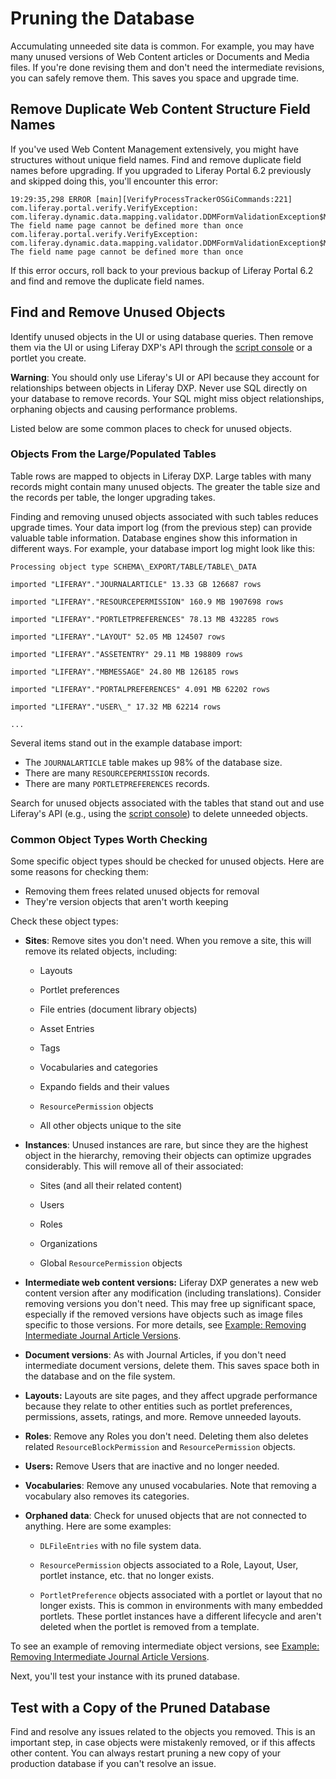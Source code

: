 # Pruning the Database

Accumulating unneeded site data is common. For example, you may have many unused versions of Web Content articles or Documents and Media files. If you're done revising them and don't need the intermediate revisions, you can safely remove them. This saves you space and upgrade time.

## Remove Duplicate Web Content Structure Field Names

If you've used Web Content Management extensively, you might have structures without unique field names. Find and remove duplicate field names before upgrading. If you upgraded to Liferay Portal 6.2 previously and skipped doing  this, you'll encounter this error: 

    19:29:35,298 ERROR [main][VerifyProcessTrackerOSGiCommands:221] com.liferay.portal.verify.VerifyException: com.liferay.dynamic.data.mapping.validator.DDMFormValidationException$MustNotDuplicateFieldName: The field name page cannot be defined more than once
    com.liferay.portal.verify.VerifyException: com.liferay.dynamic.data.mapping.validator.DDMFormValidationException$MustNotDuplicateFieldName: The field name page cannot be defined more than once
 
If this error occurs, roll back to your previous backup of Liferay Portal 6.2 and find and remove the duplicate field names.

## Find and Remove Unused Objects

Identify unused objects in the UI or using database queries. Then remove them via the UI or using Liferay DXP's API through the [script console](/docs/7-2/user/-/knowledge_base/u/running-scripts-from-the-script-console) or a portlet you create. 

**Warning**: You should only use Liferay's UI or API because they account for relationships between objects in Liferay DXP. Never use SQL directly on your database to remove records. Your SQL might miss object relationships, orphaning objects and causing performance problems.

Listed below are some common places to check for unused objects.

### Objects From the Large/Populated Tables

Table rows are mapped to objects in Liferay DXP. Large tables with many records might contain many unused objects. The greater the table size and the records per table, the longer upgrading takes.

Finding and removing unused objects associated with such tables reduces upgrade times. Your data import log (from the previous step) can provide valuable table information. Database engines show this information in different ways. For example, your database import log might look like this:

```
Processing object type SCHEMA\_EXPORT/TABLE/TABLE\_DATA

imported "LIFERAY"."JOURNALARTICLE" 13.33 GB 126687 rows

imported "LIFERAY"."RESOURCEPERMISSION" 160.9 MB 1907698 rows

imported "LIFERAY"."PORTLETPREFERENCES" 78.13 MB 432285 rows

imported "LIFERAY"."LAYOUT" 52.05 MB 124507 rows

imported "LIFERAY"."ASSETENTRY" 29.11 MB 198809 rows

imported "LIFERAY"."MBMESSAGE" 24.80 MB 126185 rows

imported "LIFERAY"."PORTALPREFERENCES" 4.091 MB 62202 rows

imported "LIFERAY"."USER\_" 17.32 MB 62214 rows

...
```

Several items stand out in the example database import:

-   The `JOURNALARTICLE` table makes up 98% of the database size.
-   There are many `RESOURCEPERMISSION` records.
-   There are many `PORTLETPREFERENCES` records.

Search for unused objects associated with the tables that stand out and use Liferay's API (e.g., using the [script console](/docs/7-2/user/-/knowledge_base/u/running-scripts-from-the-script-console)) to delete unneeded objects. 

### Common Object Types Worth Checking 

Some specific object types should be checked for unused objects. Here are some reasons for checking them:

- Removing them frees related unused objects for removal
- They're version objects that aren't worth keeping

Check these object types: 

- **Sites**: Remove sites you don't need. When you remove a site, this will remove its related objects, including:

    - Layouts

    - Portlet preferences

    - File entries (document library objects)

    - Asset Entries

    - Tags

    - Vocabularies and categories

    - Expando fields and their values

    - `ResourcePermission` objects

    - All other objects unique to the site 

- **Instances**: Unused instances are rare, but since they are the highest object in the hierarchy, removing their objects can optimize upgrades considerably. This will remove all of their associated:

    - Sites (and all their related content)

    - Users

    - Roles

    - Organizations

    - Global `ResourcePermission` objects

- **Intermediate web content versions:** Liferay DXP generates a new web content version after any modification (including translations). Consider removing versions you don't need. This may free up significant space, especially if the removed versions have objects such as image files specific to those versions. For more details, see [Example: Removing Intermediate Journal Article Versions](./03-example-removing-intermediate-journal-article-versions.md).

- **Document versions**: As with Journal Articles, if you don't need intermediate document versions, delete them. This saves space both in the database and on the file system.

- **Layouts:** Layouts are site pages, and they affect upgrade performance because they relate to other entities such as portlet preferences, permissions, assets, ratings, and more. Remove unneeded layouts. 

- **Roles**: Remove any Roles you don't need. Deleting them also deletes
    related `ResourceBlockPermission` and `ResourcePermission` objects.

- **Users:** Remove Users that are inactive and no longer needed.

- **Vocabularies**: Remove any unused vocabularies. Note that removing a vocabulary also removes its categories.

- **Orphaned data**: Check for unused objects that are not connected to anything. Here are some examples:

    - `DLFileEntries` with no file system data.

    - `ResourcePermission` objects associated to a Role, Layout, User, portlet instance, etc. that no longer exists.

    - `PortletPreference` objects associated with a portlet or layout that no longer exists. This is common in environments with many embedded portlets. These portlet instances have a different lifecycle and aren't deleted when the portlet is removed from a template.

To see an example of removing intermediate object versions, see [Example: Removing Intermediate Journal Article
Versions](./example-removing-intermediate-journal-article-versions.md).

Next, you'll test your instance with its pruned database. 

## Test with a Copy of the Pruned Database

Find and resolve any issues related to the objects you removed. This is an important step, in case objects were mistakenly removed, or if this affects other content. You can always restart pruning a new copy of your production database if you can't resolve an issue.
